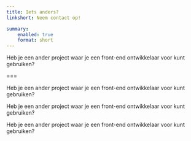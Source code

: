 ```yaml
---
title: Iets anders?
linkshort: Neem contact op!

summary:
    enabled: true
    format: short
---
```


Heb je een ander project waar je een front-end ontwikkelaar voor kunt gebruiken?

===


Heb je een ander project waar je een front-end ontwikkelaar voor kunt gebruiken?

Heb je een ander project waar je een front-end ontwikkelaar voor kunt gebruiken?

Heb je een ander project waar je een front-end ontwikkelaar voor kunt gebruiken?